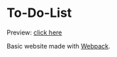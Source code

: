 # To-Do-List
Preview: [click here](https://ronaldljin.github.io/To-Do-List/)

Basic website made with [Webpack](https://webpack.js.org/).
